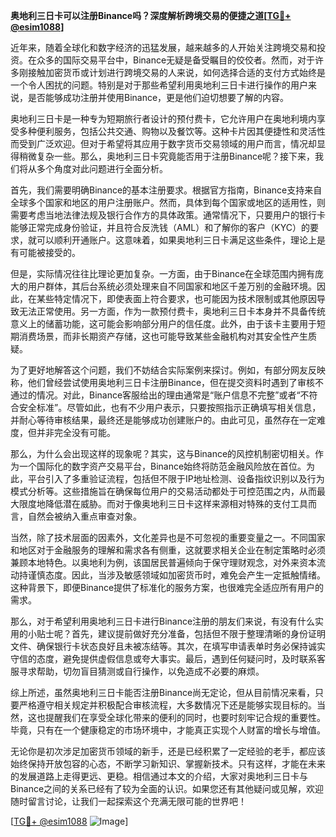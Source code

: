 **奥地利三日卡可以注册Binance吗？深度解析跨境交易的便捷之道[[TG💪+ @esim1088](https://t.me/s/esim1088)]**

近年来，随着全球化和数字经济的迅猛发展，越来越多的人开始关注跨境交易和投资。在众多的国际交易平台中，Binance无疑是备受瞩目的佼佼者。然而，对于许多刚接触加密货币或计划进行跨境交易的人来说，如何选择合适的支付方式始终是一个令人困扰的问题。特别是对于那些希望利用奥地利三日卡进行操作的用户来说，是否能够成功注册并使用Binance，更是他们迫切想要了解的内容。

奥地利三日卡是一种专为短期旅行者设计的预付费卡，它允许用户在奥地利境内享受多种便利服务，包括公共交通、购物以及餐饮等。这种卡片因其便捷性和灵活性而受到广泛欢迎。但对于希望将其应用于数字货币交易领域的用户而言，情况却显得稍微复杂一些。那么，奥地利三日卡究竟能否用于注册Binance呢？接下来，我们将从多个角度对此问题进行全面分析。

首先，我们需要明确Binance的基本注册要求。根据官方指南，Binance支持来自全球多个国家和地区的用户注册账户。然而，具体到每个国家或地区的适用性，则需要考虑当地法律法规及银行合作方的具体政策。通常情况下，只要用户的银行卡能够正常完成身份验证，并且符合反洗钱（AML）和了解你的客户（KYC）的要求，就可以顺利开通账户。这意味着，如果奥地利三日卡满足这些条件，理论上是有可能被接受的。

但是，实际情况往往比理论更加复杂。一方面，由于Binance在全球范围内拥有庞大的用户群体，其后台系统必须处理来自不同国家和地区千差万别的金融环境。因此，在某些特定情况下，即使表面上符合要求，也可能因为技术限制或其他原因导致无法正常使用。另一方面，作为一款预付费卡，奥地利三日卡本身并不具备传统意义上的储蓄功能，这可能会影响部分用户的信任度。此外，由于该卡主要用于短期消费场景，而非长期资产存储，这也可能导致某些金融机构对其安全性产生质疑。

为了更好地解答这个问题，我们不妨结合实际案例来探讨。例如，有部分网友反映称，他们曾经尝试使用奥地利三日卡注册Binance，但在提交资料时遇到了审核不通过的情况。对此，Binance客服给出的理由通常是“账户信息不完整”或者“不符合安全标准”。尽管如此，也有不少用户表示，只要按照指示正确填写相关信息，并耐心等待审核结果，最终还是能够成功创建账户的。由此可见，虽然存在一定难度，但并非完全没有可能。

那么，为什么会出现这样的现象呢？其实，这与Binance的风控机制密切相关。作为一个国际化的数字资产交易平台，Binance始终将防范金融风险放在首位。为此，平台引入了多重验证流程，包括但不限于IP地址检测、设备指纹识别以及行为模式分析等。这些措施旨在确保每位用户的交易活动都处于可控范围之内，从而最大限度地降低潜在威胁。而对于像奥地利三日卡这样来源相对特殊的支付工具而言，自然会被纳入重点审查对象。

当然，除了技术层面的因素外，文化差异也是不可忽视的重要变量之一。不同国家和地区对于金融服务的理解和需求各有侧重，这就要求相关企业在制定策略时必须兼顾本地特色。以奥地利为例，该国居民普遍倾向于保守理财观念，对外来资本流动持谨慎态度。因此，当涉及敏感领域如加密货币时，难免会产生一定抵触情绪。这种背景下，即便Binance提供了标准化的服务方案，也很难完全适应所有用户的需求。

那么，对于希望利用奥地利三日卡进行Binance注册的朋友们来说，有没有什么实用的小贴士呢？首先，建议提前做好充分准备，包括但不限于整理清晰的身份证明文件、确保银行卡状态良好且未被冻结等。其次，在填写申请表单时务必保持诚实守信的态度，避免提供虚假信息或夸大事实。最后，遇到任何疑问时，及时联系客服寻求帮助，切勿盲目猜测或自行操作，以免造成不必要的麻烦。

综上所述，虽然奥地利三日卡能否注册Binance尚无定论，但从目前情况来看，只要严格遵守相关规定并积极配合审核流程，大多数情况下还是能够实现目标的。当然，这也提醒我们在享受全球化带来的便利的同时，也要时刻牢记合规的重要性。毕竟，只有在一个健康稳定的市场环境中，才能真正实现个人财富的增长与增值。

无论你是初次涉足加密货币领域的新手，还是已经积累了一定经验的老手，都应该始终保持开放包容的心态，不断学习新知识、掌握新技术。只有这样，才能在未来的发展道路上走得更远、更稳。相信通过本文的介绍，大家对奥地利三日卡与Binance之间的关系已经有了较为全面的认识。如果您还有其他疑问或见解，欢迎随时留言讨论，让我们一起探索这个充满无限可能的世界吧！

[[TG💪+ @esim1088](https://t.me/s/esim1088) ![Image](https://i.postimg.cc/4NQfJmqS/Snipaste-2025-05-13-00-14-12.png)]